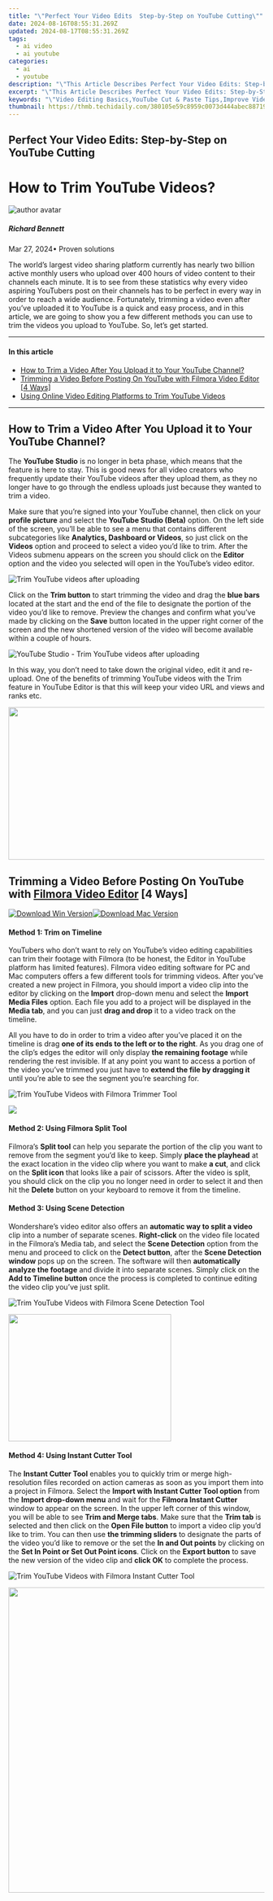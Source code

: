 ```yaml
---
title: "\"Perfect Your Video Edits  Step-by-Step on YouTube Cutting\""
date: 2024-08-16T08:55:31.269Z
updated: 2024-08-17T08:55:31.269Z
tags:
  - ai video
  - ai youtube
categories:
  - ai
  - youtube
description: "\"This Article Describes Perfect Your Video Edits: Step-by-Step on YouTube Cutting\""
excerpt: "\"This Article Describes Perfect Your Video Edits: Step-by-Step on YouTube Cutting\""
keywords: "\"Video Editing Basics,YouTube Cut & Paste Tips,Improve Video Quality,Easy Video Trimming,Step-by-Step Edit Guide,Professional Video Editing,Enhance Online Videos\""
thumbnail: https://thmb.techidaily.com/380105e59c8959c0073d444abec887193c4b497adc4a29c490c9f0b91ceeacb3.jpg
---
```


## Perfect Your Video Edits: Step-by-Step on YouTube Cutting

# How to Trim YouTube Videos?

![author avatar](https://images.wondershare.com/filmora/article-images/richard-bennett.jpg)

##### Richard Bennett

 Mar 27, 2024• Proven solutions

The world’s largest video sharing platform currently has nearly two billion active monthly users who upload over 400 hours of video content to their channels each minute. It is to see from these statistics why every video aspiring YouTubers post on their channels has to be perfect in every way in order to reach a wide audience. Fortunately, trimming a video even after you’ve uploaded it to YouTube is a quick and easy process, and in this article, we are going to show you a few different methods you can use to trim the videos you upload to YouTube. So, let’s get started.

---

#### In this article

* [How to Trim a Video After You Upload it to Your YouTube Channel?](#part1)
* [Trimming a Video Before Posting On YouTube with Filmora Video Editor \[4 Ways\] ](#part2)
* [Using Online Video Editing Platforms to Trim YouTube Videos](#part3)

---

## How to Trim a Video After You Upload it to Your YouTube Channel?

The **YouTube Studio** is no longer in beta phase, which means that the feature is here to stay. This is good news for all video creators who frequently update their YouTube videos after they upload them, as they no longer have to go through the endless uploads just because they wanted to trim a video.

Make sure that you’re signed into your YouTube channel, then click on your **profile picture** and select the **YouTube Studio (Beta)** option. On the left side of the screen, you’ll be able to see a menu that contains different subcategories like **Analytics, Dashboard or Videos**, so just click on the **Videos** option and proceed to select a video you’d like to trim. After the Videos submenu appears on the screen you should click on the **Editor** option and the video you selected will open in the YouTube’s video editor.

![Trim YouTube videos after uploading ](https://images.wondershare.com/filmora/article-images/youtube-video-editor-youtube-studio.jpg)

Click on the **Trim button** to start trimming the video and drag the **blue bars** located at the start and the end of the file to designate the portion of the video you’d like to remove. Preview the changes and confirm what you’ve made by clicking on the **Save** button located in the upper right corner of the screen and the new shortened version of the video will become available within a couple of hours.

![ YouTube Studio - Trim YouTube videos after uploading ](https://images.wondershare.com/filmora/article-images/preview-save-video-trimming-youtube-studio.jpg)

In this way, you don’t need to take down the original video, edit it and re-upload. One of the benefits of trimming YouTube videos with the Trim feature in YouTube Editor is that this will keep your video URL and views and ranks etc.

<!-- affiliate ads begin -->
<a href="https://aofit.pxf.io/c/5597632/1399701/16396" target="_top" id="1399701"><img src="//a.impactradius-go.com/display-ad/16396-1399701" border="0" alt="" width="960" height="300"/></a><img height="0" width="0" src="https://imp.pxf.io/i/5597632/1399701/16396" style="position:absolute;visibility:hidden;" border="0" />
<!-- affiliate ads end -->
## Trimming a Video Before Posting On YouTube with [Filmora Video Editor](https://tools.techidaily.com/wondershare/filmora/download/) \[4 Ways\]

[![Download Win Version](https://images.wondershare.com/filmora/guide/download-btn-win.jpg)](https://tools.techidaily.com/wondershare/filmora/download/)[![Download Mac Version](https://images.wondershare.com/filmora/guide/download-btn-mac.jpg)](https://tools.techidaily.com/wondershare/filmora/download/)

#### Method 1: Trim on Timeline

YouTubers who don’t want to rely on YouTube’s video editing capabilities can trim their footage with Filmora (to be honest, the Editor in YouTube platform has limited features). Filmora video editing software for PC and Mac computers offers a few different tools for trimming videos. After you’ve created a new project in Filmora, you should import a video clip into the editor by clicking on the **Import** drop-down menu and select the **Import Media Files** option. Each file you add to a project will be displayed in the **Media tab**, and you can just **drag and drop** it to a video track on the timeline.

All you have to do in order to trim a video after you’ve placed it on the timeline is drag **one of its ends to the left or to the right**. As you drag one of the clip’s edges the editor will only display **the remaining footage** while rendering the rest invisible. If at any point you want to access a portion of the video you’ve trimmed you just have to **extend the file by dragging it** until you’re able to see the segment you’re searching for.

![Trim YouTube Videos with Filmora Trimmer  Tool](https://images.wondershare.com/filmora/guide/trim-sides.gif)
<!-- affiliate ads begin -->
<a href="https://shop.systoolsgroup.com/affiliate.php?ACCOUNT=SYSTOOBY&AFFILIATE=108875&PATH=https%3A%2F%2Fwww.systoolsgroup.com%3FAFFILIATE%3D108875%26RESOURCE%3D%2BSysTools%2BOutlook%2BRecovery"><img src="https://www.systoolsgroup.com/box/outlook-recovery.png" border="0"></a>
<!-- affiliate ads end -->

#### Method 2: Using Filmora Split Tool

Filmora’s **Split tool** can help you separate the portion of the clip you want to remove from the segment you’d like to keep. Simply **place the playhead** at the exact location in the video clip where you want to make **a cut**, and click on the **Split icon** that looks like a pair of scissors. After the video is split, you should click on the clip you no longer need in order to select it and then hit the **Delete** button on your keyboard to remove it from the timeline.

#### Method 3: Using Scene Detection

Wondershare’s video editor also offers an **automatic way to split a video** clip into a number of separate scenes. **Right-click** on the video file located in the Filmora’s Media tab, and select the **Scene Detection** option from the menu and proceed to click on the **Detect button**, after the **Scene Detection window** pops up on the screen. The software will then **automatically analyze the footage** and divide it into separate scenes. Simply click on the **Add to Timeline button** once the process is completed to continue editing the video clip you’ve just split.

![Trim YouTube Videos with Filmora Scene Detection Tool](https://images.wondershare.com/filmora/article-images/scene-detection-interface.jpg)
<!-- affiliate ads begin -->
<a href="https://zonlipartnershipprogram.pxf.io/c/5597632/1821134/17882" target="_top" id="1821134"><img src="//a.impactradius-go.com/display-ad/17882-1821134" border="0" alt="" width="320" height="250"/></a><img height="0" width="0" src="https://imp.pxf.io/i/5597632/1821134/17882" style="position:absolute;visibility:hidden;" border="0" />
<!-- affiliate ads end -->

#### Method 4: Using Instant Cutter Tool

The **Instant Cutter Tool** enables you to quickly trim or merge high-resolution files recorded on action cameras as soon as you import them into a project in Filmora. Select the **Import with Instant Cutter Tool option** from the **Import drop-down menu** and wait for the **Filmora Instant Cutter** window to appear on the screen. In the upper left corner of this window, you will be able to see **Trim and Merge tabs**. Make sure that the **Trim tab** is selected and then click on the **Open File button** to import a video clip you’d like to trim. You can then use **the trimming sliders** to designate the parts of the video you’d like to remove or the set the **In and Out points** by clicking on the **Set In Point or Set Out Point icons**. Click on the **Export button** to save the new version of the video clip and **click OK** to complete the process.

![Trim YouTube Videos with Filmora Instant Cutter Tool](https://images.wondershare.com/filmora/article-images/instant-cutter-filmora-1.jpg)
<!-- affiliate ads begin -->
<a href="https://appsumo.8odi.net/c/5597632/2068416/7443" target="_top" id="2068416"><img src="//a.impactradius-go.com/display-ad/7443-2068416" border="0" alt="" width="1200" height="600"/></a><img height="0" width="0" src="https://appsumo.8odi.net/i/5597632/2068416/7443" style="position:absolute;visibility:hidden;" border="0" />
<!-- affiliate ads end -->

<!-- affiliate ads begin -->
<span id="1793213">
					<video width="1080" height="1620" style="cursor:pointer"
           poster="//a.impactradius-go.com/display-clicktoplayimage/1793213.jpeg"
           onclick="if(!this.playClicked){this.play();this.setAttribute('controls',true);this.playClicked=true;}">
	   <source src="//a.impactradius-go.com/display-ad/19135-1793213">
	   <img src="//a.impactradius-go.com/display-clicktoplayimage/1793213.jpeg" style="border: none; height: 100%; width: 100%; object-fit: contain">
	</video>
	<div style="width:1080px;text-align:center"><a href="javascript:window.open(decodeURIComponent('https%3A%2F%2Ftinyland.pxf.io%2Fc%2F5597632%2F1793213%2F19135'), '_blank');void(0);">Click here</a></div>
</span>
<img height="0" width="0" src="https://imp.pxf.io/i/5597632/1793213/19135" style="position:absolute;visibility:hidden;" border="0" />
<!-- affiliate ads end -->
## Using Online Video Editing Platforms to Trim YouTube Videos

In case you’re looking for a tool that lets you save extracts of scenes from YouTube to your computer free of charge [YT Cutter](https://ytcutter.com/) may be one of your best options.

![Trim YouTube Videos online ](https://images.wondershare.com/filmora/article-images/yt-cutter-youtube-trimmer.jpg)
<!-- affiliate ads begin -->
<a href="https://secure.2checkout.com/order/checkout.php?PRODS=4572700&QTY=1&AFFILIATE=108875&CART=1"><img src="	https://www.tubedigger.com/wp-content/uploads/2020/08/tubedigger-software-new.png" border="0">TubeDigger - online video downloader from mostly any site</a>
<!-- affiliate ads end -->

This online video editing platform is remarkably easy to use since you just have to **copy** **the link to the YouTube video** you’d like to trim into **YT Cutter’s URL box** and then select how long the new video should be. Click on the **Start and End buttons** to set the duration of the video and click on the **Download button** to choose if you want to create **a video, GIF or an audio file**. The trimmed YouTube video will be available for download as soon as the platform processes it, and you just need to specify a folder on your hard drive before clicking on **the Save button**.

There’re many [online video trimmers](https://tools.techidaily.com/wondershare/filmora/download/) available on the market, some of them are totally free to use, check our guide about [How to Trim Videos for Free Online](https://tools.techidaily.com/wondershare/filmora/download/).

 **Read More to Get :** [How to Download YouTube Videos without Any Software Easily >>](https://tools.techidaily.com/wondershare/filmora/download/)

## Conclusion

**Trimming a video online** or with a video editing software like Filmora is an effortless task that can be completed in just a couple of minutes. However, it is better to complete the entire video editing process before you upload a video to your YouTube channel because YouTube Studio and other online video editing platforms still offer only a limited amount of video editing tools. Which method of trimming YouTube videos do you like using the most? Leave a comment and share your opinions with us.

![author avatar](https://images.wondershare.com/filmora/article-images/richard-bennett.jpg)

Richard Bennett

Richard Bennett is a writer and a lover of all things video.

Follow @Richard Bennett

<span class="atpl-alsoreadstyle">Also read:</span>
<div><ul>
<li><a href="https://vp-tips.techidaily.com/new-2024-approved-co-creating-content-brands-team-up-for-youtube-success/"><u>[New] 2024 Approved  Co-Creating Content  Brands Team Up for YouTube Success</u></a></li>
<li><a href="https://article-knowledge.techidaily.com/new-in-2024-crafting-content-that-wins-on-ig-unboxing-edition/"><u>[New] In 2024, Crafting Content That Wins on IG  Unboxing Edition</u></a></li>
<li><a href="https://screen-mirroring-recording.techidaily.com/updated-ace-ios-selection-of-best-psp-emulators/"><u>[Updated] Ace iOS Selection of Best PSP Emulators</u></a></li>
<li><a href="https://extra-support.techidaily.com/updated-setting-up-an-online-presence-for-reviews-of-commercial-goods/"><u>[Updated] Setting Up an Online Presence for Reviews of Commercial Goods</u></a></li>
<li><a href="https://youtube-videos.techidaily.com/2024-approved-break-down-barriers-streaming-google-meet-on-youtube-stepwise/"><u>2024 Approved  Break Down Barriers  Streaming Google Meet on YouTube, Stepwise</u></a></li>
<li><a href="https://youtube-videos.techidaily.com/2024-approved-break-through-the-crowd-key-youtube-seo-strategies-to-rank-high/"><u>2024 Approved  Break Through the Crowd  Key YouTube SEO Strategies to Rank High</u></a></li>
<li><a href="https://youtube-videos.techidaily.com/2024-approved-charting-the-course-to-earnings-with-youtube-videos/"><u>2024 Approved  Charting the Course to Earnings with YouTube Videos</u></a></li>
<li><a href="https://youtube-videos.techidaily.com/2024-approved-concealed-visibility-mastering-visual-obscurity-in-videos/"><u>2024 Approved  Concealed Visibility  Mastering Visual Obscurity in Videos</u></a></li>
<li><a href="https://youtube-videos.techidaily.com/2024-approved-discovering-the-hidden-gems-in-asmr-creation/"><u>2024 Approved  Discovering the Hidden Gems in ASMR Creation</u></a></li>
<li><a href="https://youtube-videos.techidaily.com/2024-approved-discovering-the-most-reliable-youtube-downloader-apps-for-android/"><u>2024 Approved  Discovering the Most Reliable YouTube Downloader Apps for Android</u></a></li>
<li><a href="https://youtube-videos.techidaily.com/2024-approved-diving-into-viral-video-dialogues/"><u>2024 Approved  Diving Into Viral Video Dialogues</u></a></li>
<li><a href="https://youtube-videos.techidaily.com/2024-approved-effortless-imovie-music-enhancement-using-youtube-songs/"><u>2024 Approved  Effortless iMovie Music Enhancement Using YouTube Songs</u></a></li>
<li><a href="https://youtube-videos.techidaily.com/2024-approved-elevate-your-asmr-sessions-with-these-microphones/"><u>2024 Approved  Elevate Your ASMR Sessions with These Microphones</u></a></li>
<li><a href="https://youtube-videos.techidaily.com/2024-approved-elevate-your-video-content-with-desktopmobile-timestamps/"><u>2024 Approved  Elevate Your Video Content with Desktop/Mobile Timestamps</u></a></li>
<li><a href="https://youtube-videos.techidaily.com/2024-approved-elevate-your-video-game-with-these-5-youtube-thumbnail-builders/"><u>2024 Approved  Elevate Your Video Game with These 5 YouTube Thumbnail Builders</u></a></li>
<li><a href="https://youtube-videos.techidaily.com/2024-approved-enhance-creativity-with-6-premium-and-complimentary-video-downloaders/"><u>2024 Approved  Enhance Creativity With 6 Premium and Complimentary Video Downloaders</u></a></li>
<li><a href="https://location-fake.techidaily.com/5-hassle-free-solutions-to-fake-location-on-find-my-friends-of-oppo-reno-9a-drfone-by-drfone-virtual-android/"><u>5 Hassle-Free Solutions to Fake Location on Find My Friends Of Oppo Reno 9A | Dr.fone</u></a></li>
<li><a href="https://youtube-videos.techidaily.com/9-top-tier-youtube-fitness-tips-to-captivate-audiences-movement/"><u>9 Top-Tier YouTube Fitness Tips to Captivate Audience's Movement</u></a></li>
<li><a href="https://youtube-videos.techidaily.com/amplifying-video-reach-the-ultimate-guide-for-youtube-enthusiasts-for-2024/"><u>Amplifying Video Reach  The Ultimate Guide for YouTube Enthusiasts for 2024</u></a></li>
<li><a href="https://youtube-videos.techidaily.com/audible-savings-the-essential-guide-to-using-these-24-no-cost-splitters-on-youtube/"><u>Audible Savings  The Essential Guide to Using These 24 No-Cost Splitters on YouTube</u></a></li>
<li><a href="https://youtube-videos.techidaily.com/best-free-youtube-video-editing-apps-for-iphone-and-ipad/"><u>Best Free YouTube Video Editing Apps for iPhone & iPad</u></a></li>
<li><a href="https://youtube-videos.techidaily.com/break-free-from-linearity-mastering-jump-cut-transitions-for-2024/"><u>Break Free From Linearity  Mastering Jump Cut Transitions for 2024</u></a></li>
<li><a href="https://youtube-videos.techidaily.com/bridging-youtube-and-imovie-with-seamless-audio-transfer/"><u>Bridging YouTube and iMovie with Seamless Audio Transfer</u></a></li>
<li><a href="https://youtube-videos.techidaily.com/brightening-up-your-online-videos/"><u>Brightening Up Your Online Videos</u></a></li>
<li><a href="https://youtube-videos.techidaily.com/channel-boost-achieve-youtube-affiliate-milestone-with-10k-vistas-for-2024/"><u>Channel Boost  Achieve YouTube Affiliate Milestone with 10K Vistas for 2024</u></a></li>
<li><a href="https://youtube-videos.techidaily.com/comprehensive-directory-extracting-yt-template-videos-online-for-2024/"><u>Comprehensive Directory  Extracting YT Template Videos Online for 2024</u></a></li>
<li><a href="https://youtube-videos.techidaily.com/conquering-camera-fear-paving-the-path-to-youtube-success/"><u>Conquering Camera Fear  Paving the Path to YouTube Success</u></a></li>
<li><a href="https://youtube-videos.techidaily.com/convert-any-youtube-tracking-ios-solutions-in-6-free-tools/"><u>Convert Any YouTube Tracking  IOS Solutions in 6 Free Tools</u></a></li>
<li><a href="https://youtube-videos.techidaily.com/convert-with-precision-10-leading-tools-from-flv-to-youtube-platforms-for-2024/"><u>Convert with Precision  10 Leading Tools From Flv to YouTube Platforms for 2024</u></a></li>
<li><a href="https://youtube-videos.techidaily.com/copyright-safe-techniques-for-youtube-to-mp4/"><u>Copyright-Safe Techniques for Youtube-to-MP4</u></a></li>
<li><a href="https://youtube-videos.techidaily.com/crafting-dynamic-gifs-from-video-an-illustrative-tutorial-for-2024/"><u>Crafting Dynamic Gifs From Video  An Illustrative Tutorial for 2024</u></a></li>
<li><a href="https://youtube-videos.techidaily.com/crafting-journeys-a-comprehensive-guide-for-aspiring-travel-content-creators/"><u>Crafting Journeys  A Comprehensive Guide for Aspiring Travel Content Creators</u></a></li>
<li><a href="https://youtube-videos.techidaily.com/craftsmanship-in-marvellous-marvel-creation-for-2024/"><u>Craftsmanship in Marvellous Marvel Creation for 2024</u></a></li>
<li><a href="https://youtube-videos.techidaily.com/digital-dreams-unite-conference-for-2024/"><u>Digital Dreams Unite Conference for 2024</u></a></li>
<li><a href="https://youtube-videos.techidaily.com/elite-online-collection-of-video-downloader-tools/"><u>Elite Online Collection of Video Downloader Tools</u></a></li>
<li><a href="https://driver-download.techidaily.com/free-download-of-logitech-k400-plus-keyboard-drivers/"><u>Free Download of Logitech K400 Plus Keyboard Drivers</u></a></li>
<li><a href="https://printer-issues.techidaily.com/how-to-get-an-offline-printer-running-on-vistaxp/"><u>How to Get an Offline Printer Running on Vista/XP</u></a></li>
<li><a href="https://driver-install.techidaily.com/optimize-performance-updating-your-hyperx-headsets-hardware-drivers/"><u>Optimize Performance: Updating Your HyperX Headsets' Hardware Drivers</u></a></li>
<li><a href="https://facebook-video-footage.techidaily.com/perfect-sources-for-dj-template-video-downloads-for-2024/"><u>Perfect Sources for DJ Template Video Downloads for 2024</u></a></li>
<li><a href="https://twitter-videos.techidaily.com/social-media-tip-post-youtube-content-dont-twit-for-2024/"><u>Social Media Tip  Post YouTube Content, Don't Twit for 2024</u></a></li>
<li><a href="https://extra-lessons.techidaily.com/visual-virtuosos-selecting-framing-software/"><u>Visual Virtuosos  Selecting Framing Software</u></a></li>
</ul></div>

<ins class="adsbygoogle"
      style="display:block"
      data-ad-client="ca-pub-7571918770474297"
      data-ad-slot="8358498916"
      data-ad-format="auto"
      data-full-width-responsive="true"></ins>